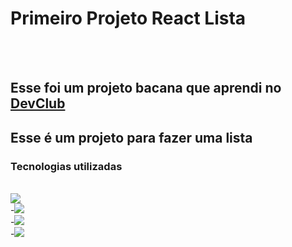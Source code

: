 <h1>Primeiro Projeto React Lista</h1>
<br>
<br>
<h2>Esse foi um projeto bacana que aprendi no <a href= "https//rodolfomori.com.br/devclub">DevClub</a></h2>
<h2>Esse é um projeto para fazer uma lista  </h2>
<h3>Tecnologias utilizadas</h3>
<br>
<img src="https://img.shields.io/badge/HTML5-E34F26?style=for-the-badge&logo=html5&logoColor=white"/>
  <br>
-<img src="https://img.shields.io/badge/CSS3-1572B6?style=for-the-badge&logo=css3&logoColor=white"/>
<br>
-<img src="https://img.shields.io/badge/JavaScript-F7DF1E?style=for-the-badge&logo=javascript&logoColor=black"/>
<br>
-<img src="https://img.shields.io/badge/React-20232A?style=for-the-badge&logo=react&logoColor=61DAFB"/>
